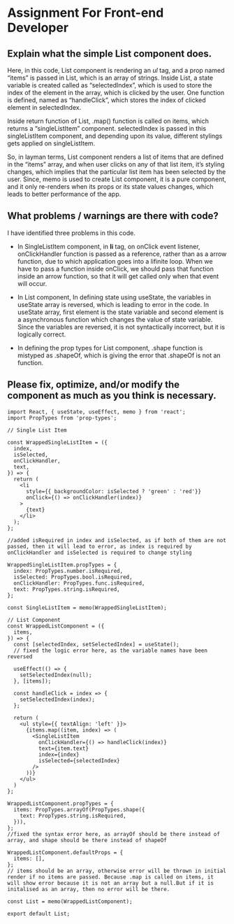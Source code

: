 # Assignment For Front-end Developer

## Explain what the simple List component does.

Here, in this code, List component is rendering an _ul_ tag, and a prop named “items” is passed in List, which is an array of strings. Inside List, a state variable is created called as “selectedIndex”, which is used to store the index of the element in the array, which is clicked by the user. One function is defined, named as “handleClick”, which stores the index of clicked element in selectedIndex.

Inside return function of List, .map() function is called on items, which returns a “singleListItem” component. selectedIndex is passed in this singleListItem component, and depending upon its value, different stylings gets applied on singleListItem. 

So, in layman terms, List component renders a list of items that are defined in the “items” array, and when user clicks on any of that list item, it’s styling changes, which implies that the particular list item has been selected by the user. Since, memo is used to create List component, it is a pure component, and it only 
re-renders when its props or its state values changes, which leads to better performance of the app.

## What problems / warnings are there with code?

I have identified three problems in this code. 

* In SingleListItem component, in __li__ tag, on onClick event listener, onClickHandler function is passed as a reference, rather than as a arrow function, due to which application goes into a lifinite loop. When we have to pass a function inside onClick, we should pass that function inside an arrow function, so that it will get called only when that event will occur.

* In List component, In defining state using useState, the variables in useState array is reversed, which is leading to error in the code. In useState array, first element is the state variable and second element is a asynchronous function which changes the value of state variable. Since the variables are reversed, it is not syntactically incorrect, but it is logically correct.

* In defining the prop types for List component, .shape function is mistyped as .shapeOf, which is giving the error that .shapeOf is not an function. 
   
## Please fix, optimize, and/or modify the component as much as you think is necessary.

```
import React, { useState, useEffect, memo } from 'react';
import PropTypes from 'prop-types';

// Single List Item

const WrappedSingleListItem = ({
  index,
  isSelected,
  onClickHandler,
  text,
}) => {
  return (
    <li
      style={{ backgroundColor: isSelected ? 'green' : 'red'}}
      onClick={() => onClickHandler(index)}
    >
      {text}
    </li>
  );
};

//added isRequired in index and isSelected, as if both of them are not passed, then it will lead to error, as index is required by onClickHandler and isSelected is required to change styling

WrappedSingleListItem.propTypes = {
  index: PropTypes.number.isRequired,             
  isSelected: PropTypes.bool.isRequired,
  onClickHandler: PropTypes.func.isRequired,
  text: PropTypes.string.isRequired,
};

const SingleListItem = memo(WrappedSingleListItem);

// List Component
const WrappedListComponent = ({
  items,
}) => {
  const [selectedIndex, setSelectedIndex] = useState();
  // fixed the logic error here, as the variable names have been reversed

  useEffect(() => {
    setSelectedIndex(null);
  }, [items]);

  const handleClick = index => {
    setSelectedIndex(index);
  };

  return (
    <ul style={{ textAlign: 'left' }}>
      {items.map((item, index) => (
        <SingleListItem
          onClickHandler={() => handleClick(index)}
          text={item.text}
          index={index}
          isSelected={selectedIndex}
        />
      ))}
    </ul>
  )
};

WrappedListComponent.propTypes = {
  items: PropTypes.arrayOf(PropTypes.shape({
    text: PropTypes.string.isRequired,
  })),
};
//fixed the syntax error here, as arrayOf should be there instead of array, and shape should be there instead of shapeOf

WrappedListComponent.defaultProps = {
  items: [],
};
// items should be an array, otherwise error will be thrown in initial render if no items are passed. Because .map is called on items, it will show error because it is not an array but a null.But if it is initalised as an array, then no error will be there.

const List = memo(WrappedListComponent);

export default List;


```


